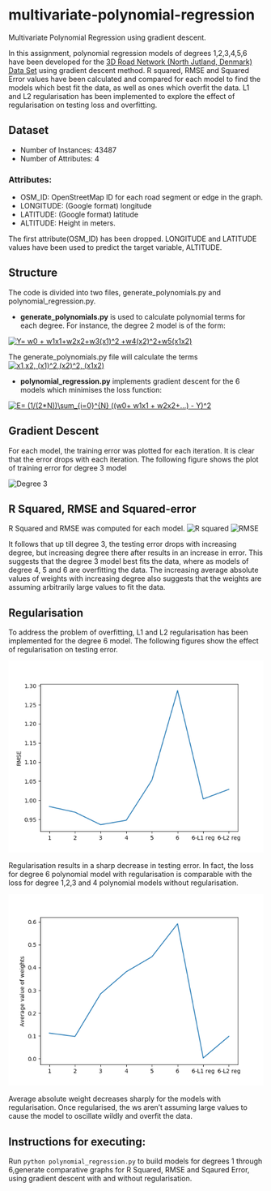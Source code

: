 # multivariate-polynomial-regression
Multivariate Polynomial Regression using gradient descent.

In this assignment, polynomial regression models of degrees 1,2,3,4,5,6 have been developed for the [3D Road Network (North Jutland, Denmark) Data Set](https://archive.ics.uci.edu/ml/datasets/3D+Road+Network+(North+Jutland%2C+Denmark))  using gradient descent method. R squared, RMSE and Squared Error values have been calculated and compared for each model to find the models which best fit the data, as well as ones which overfit the data. L1 and L2 regularisation has been implemented to explore the effect of regularisation on testing loss and overfitting.

## Dataset
- Number of Instances: 43487
- Number of Attributes: 4

### Attributes:
 - OSM_ID: OpenStreetMap ID for each road segment or edge in the graph.
 - LONGITUDE: (Google format) longitude
 - LATITUDE: (Google format) latitude
 - ALTITUDE: Height in meters. 
 
The first attribute(OSM_ID) has been dropped. LONGITUDE and LATITUDE values have been used to predict the target variable, ALTITUDE.

## Structure
The code is divided into two files, generate_polynomials.py and polynomial_regression.py. 
- **generate_polynomials.py** is used to calculate polynomial terms for each degree. For instance, the degree 2 model is of the form: 

<a href="https://www.codecogs.com/eqnedit.php?latex=Y=&space;w0&space;&plus;&space;w1x1&plus;w2x2&plus;w3(x1)^2&space;&plus;w4(x2)^2&plus;w5(x1x2)" target="_blank"><img src="https://latex.codecogs.com/gif.latex?Y=&space;w0&space;&plus;&space;w1x1&plus;w2x2&plus;w3(x1)^2&space;&plus;w4(x2)^2&plus;w5(x1x2)" title="Y= w0 + w1x1+w2x2+w3(x1)^2 +w4(x2)^2+w5(x1x2)" /></a>

The generate_polynomials.py file will calculate the terms <a href="https://www.codecogs.com/eqnedit.php?latex=x1,x2,&space;(x1)^2,(x2)^2,&space;(x1x2)" target="_blank"><img src="https://latex.codecogs.com/gif.latex?x1,x2,&space;(x1)^2,(x2)^2,&space;(x1x2)" title="x1,x2, (x1)^2,(x2)^2, (x1x2)" /></a>

- **polynomial_regression.py** implements gradient descent for the 6 models which minimises the loss function:

<a href="https://www.codecogs.com/eqnedit.php?latex=E=&space;(1/(2*N))\sum_{i=0}^{N}&space;((w0&plus;&space;w1x1&space;&plus;&space;w2x2&plus;...)&space;-&space;Y)^2" target="_blank"><img src="https://latex.codecogs.com/gif.latex?E=&space;(1/(2*N))\sum_{i=0}^{N}&space;((w0&plus;&space;w1x1&space;&plus;&space;w2x2&plus;...)&space;-&space;Y)^2" title="E= (1/(2*N))\sum_{i=0}^{N} ((w0+ w1x1 + w2x2+...) - Y)^2" /></a>

## Gradient Descent

For each model, the training error was plotted for each iteration. It is clear that the error drops with each iteration. The following figure shows the plot of training error for degree 3 model

![Degree 3](https://github.com/prathmachowksey/PolynomialRegression/blob/master/degree3.png)


## R Squared, RMSE and Squared-error
R Squared and RMSE was computed for each model.
![R squared](https://github.com/prathmachowksey/PolynomialRegression/blob/master/r2.png)
![RMSE](https://github.com/prathmachowksey/PolynomialRegression/blob/master/rmse.png)



It follows that up till degree 3, the testing error drops with increasing degree, but increasing degree there after results in an increase in error. This suggests that the degree 3 model best fits the data, where as models of degree 4, 5 and 6 are overfitting the data. The increasing average absolute values of weights with increasing degree also suggests that the weights are assuming arbitrarily large values to fit the data. 

## Regularisation
To address the problem of overfitting, L1 and L2 regularisation has been implemented for the degree 6 model. 
The following figures show the effect of regularisation on testing error.

![RMSE](https://github.com/prathmachowksey/multivariate-polynomial-regression/blob/master/rmse_degree_6_regularisation.png)

Regularisation results in a sharp decrease in testing error. In fact, the loss for degree 6 polynomial model with regularisation is comparable with the loss for  degree 1,2,3 and 4 polynomial models without regularisation.

![Avg Absolute Weight](https://github.com/prathmachowksey/multivariate-polynomial-regression/blob/master/average_weight_degree_6_regularisation.png)

Average absolute weight decreases sharply for the models with regularisation. Once regularised, the ws aren’t assuming large values to cause the model to oscillate wildly and overfit the data.

## Instructions for executing:
Run ```python polynomial_regression.py``` to build models for degrees 1 through 6,generate comparative graphs for R Squared, RMSE and Sqaured Error, using gradient descent with and without regularisation.

